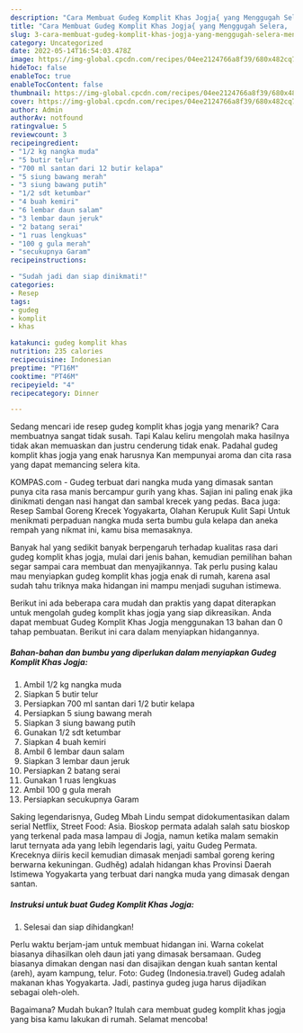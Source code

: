 ```yaml
---
description: "Cara Membuat Gudeg Komplit Khas Jogja{ yang Menggugah Selera,  Menu Buat lebaran"
title: "Cara Membuat Gudeg Komplit Khas Jogja{ yang Menggugah Selera,  Menu Buat lebaran"
slug: 3-cara-membuat-gudeg-komplit-khas-jogja-yang-menggugah-selera-menu-buat-lebaran
category: Uncategorized
date: 2022-05-14T16:54:03.478Z
image: https://img-global.cpcdn.com/recipes/04ee2124766a8f39/680x482cq70/gudeg-komplit-khas-jogja-foto-resep-utama.jpg
hideToc: false
enableToc: true
enableTocContent: false
thumbnail: https://img-global.cpcdn.com/recipes/04ee2124766a8f39/680x482cq70/gudeg-komplit-khas-jogja-foto-resep-utama.jpg
cover: https://img-global.cpcdn.com/recipes/04ee2124766a8f39/680x482cq70/gudeg-komplit-khas-jogja-foto-resep-utama.jpg
author: Admin
authorAv: notfound
ratingvalue: 5
reviewcount: 3
recipeingredient:
- "1/2 kg nangka muda"
- "5 butir telur"
- "700 ml santan dari 12 butir kelapa"
- "5 siung bawang merah"
- "3 siung bawang putih"
- "1/2 sdt ketumbar"
- "4 buah kemiri"
- "6 lembar daun salam"
- "3 lembar daun jeruk"
- "2 batang serai"
- "1 ruas lengkuas"
- "100 g gula merah"
- "secukupnya Garam"
recipeinstructions:

- "Sudah jadi dan siap dinikmati!"
categories:
- Resep
tags:
- gudeg
- komplit
- khas

katakunci: gudeg komplit khas 
nutrition: 235 calories
recipecuisine: Indonesian
preptime: "PT16M"
cooktime: "PT46M"
recipeyield: "4"
recipecategory: Dinner

---
```



Sedang mencari ide resep gudeg komplit khas jogja yang menarik? Cara membuatnya sangat tidak susah. Tapi Kalau keliru mengolah maka hasilnya tidak akan memuaskan dan justru cenderung tidak enak. Padahal gudeg komplit khas jogja yang enak harusnya Kan mempunyai aroma dan cita rasa yang dapat memancing selera kita.


KOMPAS.com - Gudeg terbuat dari nangka muda yang dimasak santan punya cita rasa manis bercampur gurih yang khas. Sajian ini paling enak jika dinikmati dengan nasi hangat dan sambal krecek yang pedas. Baca juga: Resep Sambal Goreng Krecek Yogyakarta, Olahan Kerupuk Kulit Sapi Untuk menikmati perpaduan nangka muda serta bumbu gula kelapa dan aneka rempah yang nikmat ini, kamu bisa memasaknya.

Banyak hal yang sedikit banyak berpengaruh terhadap kualitas rasa dari gudeg komplit khas jogja, mulai dari jenis bahan, kemudian pemilihan bahan segar sampai cara membuat dan menyajikannya. Tak perlu pusing kalau mau menyiapkan gudeg komplit khas jogja enak di rumah, karena asal sudah tahu triknya maka hidangan ini mampu menjadi suguhan istimewa.


Berikut ini ada beberapa cara mudah dan praktis yang dapat diterapkan untuk mengolah gudeg komplit khas jogja yang siap dikreasikan. Anda dapat membuat Gudeg Komplit Khas Jogja menggunakan 13 bahan dan 0 tahap pembuatan. Berikut ini cara dalam menyiapkan hidangannya.

<!--inarticleads1-->

##### Bahan-bahan dan bumbu yang diperlukan dalam menyiapkan Gudeg Komplit Khas Jogja:

1. Ambil 1/2 kg nangka muda
1. Siapkan 5 butir telur
1. Persiapkan 700 ml santan dari 1/2 butir kelapa
1. Persiapkan 5 siung bawang merah
1. Siapkan 3 siung bawang putih
1. Gunakan 1/2 sdt ketumbar
1. Siapkan 4 buah kemiri
1. Ambil 6 lembar daun salam
1. Siapkan 3 lembar daun jeruk
1. Persiapkan 2 batang serai
1. Gunakan 1 ruas lengkuas
1. Ambil 100 g gula merah
1. Persiapkan secukupnya Garam


Saking legendarisnya, Gudeg Mbah Lindu sempat didokumentasikan dalam serial Netflix, Street Food: Asia. Bioskop permata adalah salah satu bioskop yang terkenal pada masa lampau di Jogja, namun ketika malam semakin larut ternyata ada yang lebih legendaris lagi, yaitu Gudeg Permata. Kreceknya diiris kecil kemudian dimasak menjadi sambal goreng kering berwarna kekuningan. Gudhěg) adalah hidangan khas Provinsi Daerah Istimewa Yogyakarta yang terbuat dari nangka muda yang dimasak dengan santan. 

<!--inarticleads2-->

##### Instruksi untuk buat Gudeg Komplit Khas Jogja:


1. Selesai dan siap dihidangkan!

Perlu waktu berjam-jam untuk membuat hidangan ini. Warna cokelat biasanya dihasilkan oleh daun jati yang dimasak bersamaan. Gudeg biasanya dimakan dengan nasi dan disajikan dengan kuah santan kental (areh), ayam kampung, telur. Foto: Gudeg (Indonesia.travel) Gudeg adalah makanan khas Yogyakarta. Jadi, pastinya gudeg juga harus dijadikan sebagai oleh-oleh. 

Bagaimana? Mudah bukan? Itulah cara membuat gudeg komplit khas jogja yang bisa kamu lakukan di rumah. Selamat mencoba!
